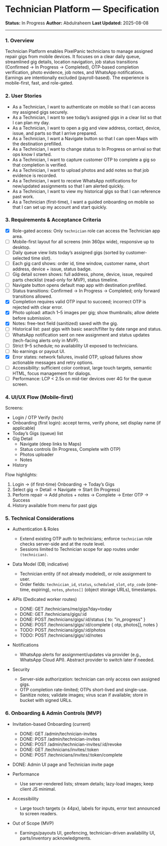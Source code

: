 # Technician Platform — Specification

**Status:** In Progress
**Author:** Abdulraheem
**Last Updated:** 2025-08-08

---

### 1. Overview

Technician Platform enables PixelPanic technicians to manage assigned repair gigs from mobile devices. It focuses on a clear daily queue, streamlined gig details, location navigation, job status transitions (Confirmed → In Progress → Completed), OTP-based completion verification, photo evidence, job notes, and WhatsApp notifications. Earnings are intentionally excluded (payroll-based). The experience is mobile-first, fast, and role-gated.

### 2. User Stories

- As a Technician, I want to authenticate on mobile so that I can access my assigned gigs securely.
- As a Technician, I want to see today’s assigned gigs in a clear list so that I can plan my day.
- As a Technician, I want to open a gig and view address, contact, device, issue, and parts so that I arrive prepared.
- As a Technician, I want a Navigate button so that I can open Maps with the destination prefilled.
- As a Technician, I want to change status to In Progress on arrival so that ops know I started.
- As a Technician, I want to capture customer OTP to complete a gig so that completion is verified.
- As a Technician, I want to upload photos and add notes so that job evidence is recorded.
- As a Technician, I want to receive WhatsApp notifications for new/updated assignments so that I am alerted quickly.
- As a Technician, I want to view my historical gigs so that I can reference past work.
- As a Technician (first-time), I want a guided onboarding on mobile so that I can set up my account and start quickly.

### 3. Requirements & Acceptance Criteria

- [x] Role-gated access: Only `technician` role can access the Technician app area.
- [ ] Mobile-first layout for all screens (min 360px wide), responsive up to desktop.
- [ ] Daily queue view lists today’s assigned gigs (sorted by customer-selected time slot).
- [ ] Each gig card shows: order id, time window, customer name, short address, device + issue, status badge.
- [ ] Gig detail screen shows: full address, phone, device, issue, required parts checklist (read-only for MVP), status timeline.
- [ ] Navigate button opens default map app with destination prefilled.
- [ ] Status transitions: Confirmed → In Progress → Completed; only forward transitions allowed.
- [x] Completion requires valid OTP input to succeed; incorrect OTP is rejected with clear error.
- [x] Photo upload: attach 1–5 images per gig; show thumbnails; allow delete before submission.
- [x] Notes: free-text field (sanitized) saved with the gig.
- [ ] Historical list: past gigs with basic search/filter by date range and status.
- [ ] WhatsApp notification sent on new assignment and status updates (tech-facing alerts only in MVP).
- [ ] Strict 9–5 schedule; no availability UI exposed to technicians.
- [ ] No earnings or payout UI.
- [x] Error states: network failures, invalid OTP, upload failures show actionable messages and retry options.
- [ ] Accessibility: sufficient color contrast, large touch targets, semantic HTML, focus management for dialogs.
- [ ] Performance: LCP < 2.5s on mid-tier devices over 4G for the queue screen.

### 4. UI/UX Flow (Mobile-first)

Screens:

- Login / OTP Verify (tech)
- Onboarding (first login): accept terms, verify phone, set display name (if applicable)
- Today’s Gigs (queue) list
- Gig Detail
  - Navigate (deep links to Maps)
  - Status controls (In Progress, Complete with OTP)
  - Photos uploader
  - Notes
- History

Flow highlights:

1. Login → (if first-time) Onboarding → Today’s Gigs
2. Select gig → Detail → Navigate → Start (In Progress)
3. Perform repair → Add photos + notes → Complete → Enter OTP → Success
4. History available from menu for past gigs

### 5. Technical Considerations

- Authentication & Roles
  - Extend existing OTP auth to technicians; enforce `technician` role checks server-side and at the route level.
  - Sessions limited to Technician scope for app routes under `(technician)`.

- Data Model (DB; indicative)
  - Technician entity (if not already modeled), or role assignment to user.
  - Order fields: `technician_id`, `status`, `scheduled_slot`, `otp_code` (one-time, expiring), `notes`, `photos[]` (object storage URLs), timestamps.

- APIs (Dedicated worker routes)
  - DONE: GET /technicians/me/gigs?day=today
  - DONE: GET /technicians/gigs/:id
  - DONE: POST /technicians/gigs/:id/status { to: "in_progress" }
  - DONE: POST /technicians/gigs/:id/complete { otp, photos[], notes }
  - TODO: POST /technicians/gigs/:id/photos
  - TODO: POST /technicians/gigs/:id/notes

- Notifications
  - WhatsApp alerts for assignment/updates via provider (e.g., WhatsApp Cloud API). Abstract provider to switch later if needed.

- Security
  - Server-side authorization: technician can only access own assigned gigs.
  - OTP completion rate-limited; OTPs short-lived and single-use.
  - Sanitize notes; validate images; virus scan if available; store in bucket with signed URLs.

### 6. Onboarding & Admin Controls (MVP)

- Invitation-based Onboarding (current)
  - DONE: GET /admin/technician-invites
  - DONE: POST /admin/technician-invites
  - DONE: POST /admin/technician-invites/:id/revoke
  - DONE: GET /technicians/invites/:token
  - DONE: POST /technicians/invites/:token/complete
- DONE: Admin UI page and Technician invite page

- Performance
  - Use server-rendered lists; stream details; lazy-load images; keep client JS minimal.

- Accessibility
  - Large touch targets (≥ 44px), labels for inputs, error text announced to screen readers.

- Out of Scope (MVP)
  - Earnings/payouts UI, geofencing, technician-driven availability UI, parts/inventory acknowledgments.
